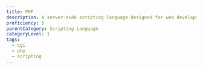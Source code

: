 ```yaml
---
title: PHP
description: A server-side scripting language designed for web development but also used as a general-purpose programming language.
proficiency: 5
parentCategory: Scripting Language
categoryLevel: 1
tags:
  - cgi
  - php
  - scripting
---
```

